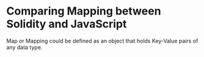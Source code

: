 #   Comparing Mapping between Solidity and JavaScript

Map or Mapping could be defined as an object that holds Key-Value pairs of any data type.